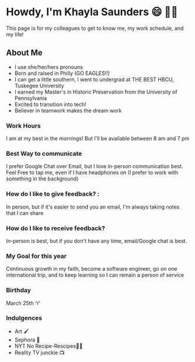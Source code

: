 # **Howdy, I'm Khayla Saunders** 😄 👩‍💻 
This page is for my colleagues to get to know me, my work schedule, and  my life!
## About Me
- I use she/her/hers pronouns
- Born and raised in Philly (GO EAGLES!!)
- I can get a little southern, I went to undergrad at THE BEST HBCU, Tuskegee University
- I earned my Master's in  Historic Preservation from the University of Pennsylvania
- Excited to transition into tech!
- Believer in teamwork makes the dream work
  
### Work Hours 
I am at my best in the mornings! But I'll be available between 8 am and 7 pm 
### Best Way to communicate 
I prefer Google Chat over Email, but I love in-person communication best. 
Feel Free to tap me, even if I have headphones on (I prefer to work with something in the background) 
### How do I like to give feedback? :
In person, but if it's easier to send you an email, I'm always taking notes that I can share
### How do I like to receive feedback? 
In-person is best, but if you don't have any time, email/Google chat is best. 
### My Goal for this year 
Continuous growth in my faith, become a software engineer, go on one international trip, and to keep learning so I can remain a person of service
### Birthday 
March 25th ♈
### Indulgences 
- Art 🖌️
- Sephora 🛒
- NYT No Recipe-Rescipes🧑‍🍳
- Reality TV junckie 📺
